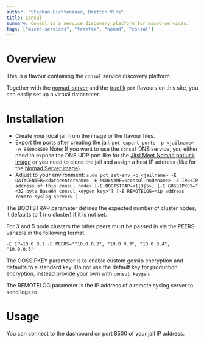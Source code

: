 ```yaml
---
author: "Stephan Lichtenauer, Bretton Vine"
title: Consul
summary: Consul is a service discovery platform for micro-services.
tags: ["micro-services", "traefik", "nomad", "consul"]
---
```


# Overview

This is a flavour containing the ```consul``` service discovery platform.

Together with the [nomad-server](https://potluck.honeyguide.net/blog/nomad-server/) and the [traefik](https://potluck.honeyguide.net/blog/traefik-consul/) ```pot``` flavours on this site, you can easily set up a virtual datacenter.

# Installation

* Create your local jail from the image or the flavour files.
* Export the ports after creating the jail:
  ```pot export-ports -p <jailname> -e 8500:8500```
  Note: If you want to use the ```consul``` DNS service, you either need to expose the DNS UDP port like for the [Jitsi Meet Nomad potluck image](https://potluck.honeyguide.net/blog/jitsi-meet-nomad/) or you need to clone the jail and assign a host IP address (like for the [Nomad Server image](https://potluck.honeyguide.net/blog/nomad-server/)).
* Adjust to your environment:
```sudo pot set-env -p <jailname> -E DATACENTER=<datacentername> -E NODENAME=<consul-nodename> -E IP=<IP address of this consul node> [-E BOOTSTRAP=<1|3|5>] [-E GOSSIPKEY="<32 byte Base64 consul keygen key>"] [-E REMOTELOG=<ip address remote syslog server> ]```

The BOOTSTRAP parameter defines the expected number of cluster nodes, it defaults to 1 (no cluster) if it is not set.

For 3 and 5 node clusters the other peers must be passed in via the PEERS variable in the following format.

```-E IP=10.0.0.1 -E PEERS='"10.0.0.2", "10.0.0.3", "10.0.0.4", "10.0.0.5"'```

The GOSSIPKEY parameter is to enable custom gossip encryption and defaults to a standard key. Do not use the default key for production encryption, instead provide your own with ```consul keygen```.

The REMOTELOG parameter is the IP address of a remote syslog server to send logs to.

# Usage

You can connect to the dashboard on port 8500 of your jail IP address.
